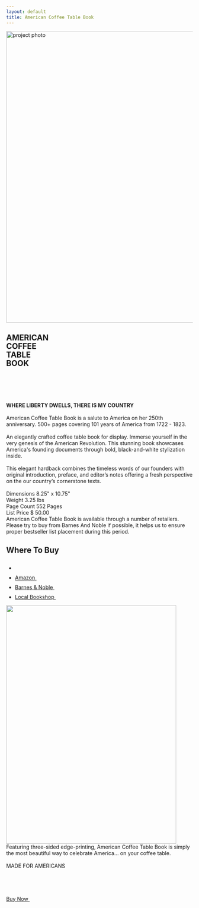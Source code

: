 ```yaml
---
layout: default
title: American Coffee Table Book
---
```


<main>
  <article class="single-project">
    <div class="single-project__container container container--size-large">
      <div class="single-project__hero row">
        <div class="single-project__hero-image col-12 col-md-6 col-lg-7 col-xxl-6">
          <img src="{{ '/assets/img/american/american-coffee-table-book-1.png' | relative_url }}" width="785"
            alt="project photo">
        </div>
        <div class="single-project__hero-main col-12 col-md-6 col-lg-5 col-xxl-6 order-md-first">
          <h1 class="single-project__title" style="line-height: 1.1; display: block;">
            <span style="display: inline-block; width: 50%;">AMERICAN</span>
            <span style="display: inline-block; width: 50%;">COFFEE</span>
            <span style="display: inline-block; width: 50%;">TABLE</span>
            <span style="display: inline-block; width: 50%;">BOOK</span>
          </h1>
          <div class="single-project__icon">
            <svg width="75" height="75">
              <use xlink:href="#link-arrow"></use>
            </svg>
          </div>
          <div class="single-project__hero-text">
            <strong>WHERE LIBERTY DWELLS, THERE IS MY COUNTRY</strong><br><br>American Coffee Table Book is a salute to
            America on her 250th anniversary. 500+ pages covering 101 years of America from 1722 - 1823.<br><br>An
            elegantly crafted coffee table book for display. Immerse yourself in the very genesis of the American
            Revolution. This stunning book showcases America's founding documents through bold, black-and-white
            stylization inside.<br><br>This elegant hardback combines the timeless words of our founders with original
            introduction, preface, and editor’s notes offering a fresh perspective on the our country’s cornerstone
            texts.<br><br>
          </div>
        </div>
      </div>
      <section class="meta">
        <div class="row">
          <div class="col-12 col-lg-4" data-aos="fade-up">
            <div class="meta__image">
              <img src="{{ '/assets/img/american/american-coffee-table-book-3.png' | relative_url }}" alt="">
            </div>
          </div>
          <div class="col-12 col-lg-8">
            <div class="meta__info">
              <div class="meta__info-item" data-aos="fade-up">
                <span>
                  <span class="num"></span> Dimensions
                </span>
                <span>8.25" x 10.75"</span>
              </div>
              <div class="meta__info-item" data-aos="fade-up">
                <span>
                  <span class="num"></span> Weight
                </span>
                <span>3.25 lbs</span>
              </div>
              <div class="meta__info-item" data-aos="fade-up">
                <span>
                  <span class="num"></span> Page Count
                </span>
                <span>552 Pages</span>
              </div>
              <div class="meta__info-item" data-aos="fade-up">
                <span>
                  <span class="num"></span> List Price
                </span>
                <span>$ 50.00</span>
              </div>
            </div>
          </div>
        </div>
      </section>
      <section class="services-section single-project__services">
        <div class="row services-section__main">
          <div class="col-12 col-xxl-3" data-aos="fade-up">
            <div class="services-section__text">
              American Coffee Table Book is available through a number of retailers. Please try to buy from Barnes And
              Noble if possible, it helps us to ensure proper bestseller list placement during this period.</div>
          </div>
          <div class="col-12 col-xxl-9 services-section__right">
            <h2 class="services-section__title" data-aos="fade-up">Where To Buy</h2>
            <div class="services-section__image">
              <div class="services-section__menu">
                <ul class="services-section__list">
                  <li class="services-section__item" data-aos="fade-up">
                    <a class="services-section__link" href="https://www.ingramspark.com/"><span>
                        <svg width="24" height="23">
                          <use xlink:href="#link-arrow2"></use>
                        </svg>
                      </span>
                    </a>
                  </li>
                  <li class="services-section__item" data-aos="fade-up">
                    <a class="services-section__link" href="https://www.barnesandnoble.com/">Amazon<span>
                        <svg width="24" height="23">
                          <use xlink:href="#link-arrow2"></use>
                        </svg>
                      </span>
                    </a>
                  </li>
                  <li class="services-section__item" data-aos="fade-up">
                    <a class="services-section__link" href="https://www.amazon.com/">Barnes & Noble<span>
                        <svg width="24" height="23">
                          <use xlink:href="#link-arrow2"></use>
                        </svg>
                      </span>
                    </a>
                  </li>
                  <li class="services-section__item" data-aos="fade-up">
                    <a class="services-section__link" href="#">Local Bookshop<span>
                        <svg width="24" height="23">
                          <use xlink:href="#link-arrow2"></use>
                        </svg>
                      </span>
                    </a>
                  </li>
                </ul>
              </div>
              <img src="{{ '/assets/img/american/american-coffee-table-book-2.jpg' | relative_url }}" width="459"
                height="642" alt="">
            </div>
          </div>
        </div>
      </section>
      <section class="project-other">
        <div class="row">
          <div class="col-12 col-md-6">
            <div class="project-other__image" data-aos="fade-up">
              <img src="{{ '/assets/img/american/american-coffee-table-book-1.jpg' | relative_url }}" alt="">
            </div>
          </div>
          <div class="col-12 col-md-6">
            <div class="project-other__image project-other__image--small" data-aos="fade-up">
              <img src="{{ '/assets/img/american/american-coffee-table-book-4.jpg' | relative_url }}" alt="">
              <div class="project-other__text" data-aos="fade-up">Featuring three-sided edge-printing, American Coffee
                Table Book is simply the most beautiful way to celebrate America... on your coffee table.<br><br>MADE
                FOR AMERICANS</div>
            </div>
          </div>
        </div>
      </section>
      <div class="single-project__next" data-aos="fade-up">
        <a href="https://www.amazon.com/" target="_blank">Buy Now
          <svg width="104" height="86">
            <use xlink:href="#arrow-right"></use>
          </svg>
        </a>
      </div>
    </div>
  </article>
</main>